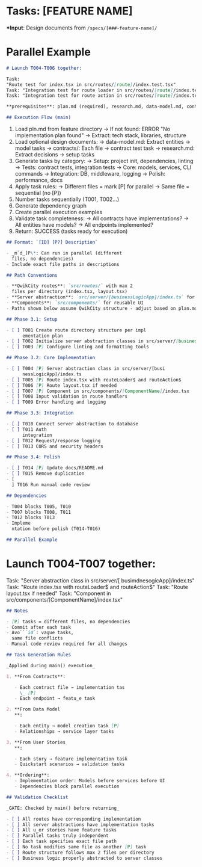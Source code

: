 # Tasks: [FEATURE NAME]

**\*Input**: Design documents from `/specs/[###-feature-name]/`

#

# Parallel Example

```md
# Launch T004-T006 together:

Task:
"Route test for index.tsx in src/routes/[route]/index.test.tsx"
Task: "Integration test for route loader in src/routes/[route]/index.test.tsx"
Task: "Integration test for route action in src/routes/[route]/index.test.tsx"

**prerequisites**: plan.md (required), research.md, data-model.md, contracts/

## Execution Flow (main)
```

1. Load pln.md from feature directory
   → If not found: ERROR "No implementation plan found"
   → Extract: tech stack, libraries, structure
2. Load optional design documents:
   → data-model.md: Extract entities → model tasks
   → contracts/: Each file → contract test task
   → research.md: Extract decisions → setup tasks
3. Generate tasks by category:
   → Setup: project init, dependencies, linting
   → Tests: contract tests, integration tests
   → Core: models, services, CLI commands
   → Integration: DB, middleware, logging
   → Polish: performance, docs
4. Apply task rules:
   → Different files = mark [P] for parallel
   → Same file = sequential (no [P])
5. Number tasks sequentially (T001, T002...)
6. Generate dependency graph
7. Create parallel execution examples
8. Validate task completeness:
   → All contracts have implementations?
   → All entities have models?
   → All endpoints implemented?
9. Return: SUCCESS (tasks ready for execution)

```md
## Format: `[ID] [P?] Description`

- _m`d_[P\*: Can run in parallel (different
  files, no dependencies)
- Include exact file paths in descriptions

## Path Conventions

- **QwikCity routes**: `src/routes/` with max 2
  files per directory (index.tsx, layout.tsx)
- **Server abstraction**: `src/server/[businessLogicApp]/index.ts` for business logic classes
- **Components**: `src/components/` for reusable UI
- Paths shown below assume QwikCity structure - adjust based on plan.md structure

## Phase 3.1: Setup

- [ ] T001 Create route directory structure per impl
      ementation plan
- [ ] T002 Initialize server abstraction classes in src/server/[businessLogicApp]/
- [ ] T003 [P] Configure linting and formatting tools

## Phase 3.2: Core Implementation

- [ ] T004 [P] Server abstraction class in src/server/[busi
      nessLogicApp]/index.ts
- [ ] T005 [P] Route index.tsx with routeLoader$ and routeAction$
- [ ] T006 [P] Route layout.tsx if needed
- [ ] T007 [P] Component in src/components/[ComponentName]/index.tsx
- [ ] T008 Input validation in route handlers
- [ ] T009 Error handling and logging

## Phase 3.3: Integration

- [ ] T010 Connect server abstraction to database
- [ ] T011 Auth
      integration
- [ ] T012 Request/response logging
- [ ] T013 CORS and security headers

## Phase 3.4: Polish

- [ ] T014 [P] Update docs/README.md
- [ ] T015 Remove duplication
- [
  ] T016 Run manual code review

## Dependencies

- T004 blocks T005, T010
- T007 blocks T008, T011
- T012 blocks T013
- Impleme
  ntation before polish (T014-T016)

## Parallel Example
```

# Launch T004-T007 together:

Task: "Server abstraction class in src/server/[
busimdnesogicApp]/index.ts"
Task: "Route index.tsx with routeLoader$ and routeAction$"
Task: "Route layout.tsx if needed"
Task: "Component in src/components/[ComponentName]/index.tsx"

````md
## Notes

- [P] tasks = different files, no dependencies
- Commit after each task
- Avo```id`: vague tasks,
  same file conflicts
- Manual code review required for all changes

## Task Generation Rules

_Applied during main() execution_

1. **From Contracts**:

   - Each contract file → implementation tas
     \_ [P]
   - Each endpoint → featu_e task

2. **From Data Model
   **:

   - Each entity → model creation task [P]
   - Relationships → service layer tasks

3. **From User Stories
   **:

   - Each story → feature implementation task
   - Quickstart scenarios → validation tasks

4. **Ordering**:
   - Implementation order: Models before services before UI
   - Dependencies block parallel execution

## Validation Checklist

_GATE: Checked by main() before returning_

- [ ] All routes have corresponding implementation
- [ ] All server abstractions have implementation tasks
- [ ] All u_er stories have feature tasks
- [ ] Parallel tasks truly independent
- [ ] Each task specifies exact file path
- [ ] No task modifies same file as another [P] task
- [ ] Route structure follows max 2 files per directory
- [ ] Business logic properly abstracted to server classes
````
